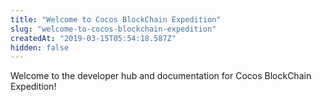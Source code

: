 ```yaml
---
title: "Welcome to Cocos BlockChain Expedition"
slug: "welcome-to-cocos-blockchain-expedition"
createdAt: "2019-03-15T05:54:18.587Z"
hidden: false
---
```

Welcome to the developer hub and documentation for Cocos BlockChain Expedition!